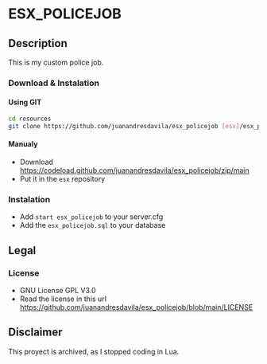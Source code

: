 # ESX_POLICEJOB

## Description

This is my custom police job.

### Download & Instalation

#### Using GIT

```sh
cd resources
git clone https://github.com/juanandresdavila/esx_policejob [esx]/esx_policejob
```

#### Manualy

- Download <https://codeload.github.com/juanandresdavila/esx_policejob/zip/main>
- Put it in the `esx` repository

### Instalation

- Add `start esx_policejob` to your server.cfg
- Add the `esx_policejob.sql` to your database

## Legal

### License

- GNU License GPL V3.0
- Read the license in this url <https://github.com/juanandresdavila/esx_policejob/blob/main/LICENSE>

## Disclaimer

This proyect is archived, as I stopped coding in Lua. 
